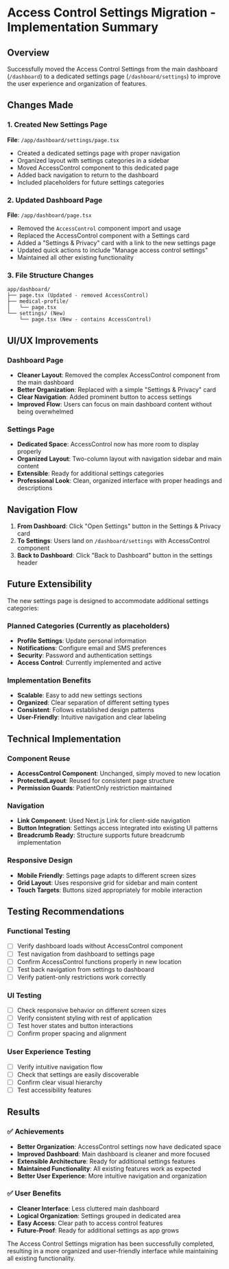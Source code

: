 # Access Control Settings Migration - Implementation Summary

## Overview
Successfully moved the Access Control Settings from the main dashboard (`/dashboard`) to a dedicated settings page (`/dashboard/settings`) to improve the user experience and organization of features.

## Changes Made

### 1. Created New Settings Page
**File**: `/app/dashboard/settings/page.tsx`
- Created a dedicated settings page with proper navigation
- Organized layout with settings categories in a sidebar
- Moved AccessControl component to this dedicated page
- Added back navigation to return to the dashboard
- Included placeholders for future settings categories

### 2. Updated Dashboard Page
**File**: `/app/dashboard/page.tsx`
- Removed the `AccessControl` component import and usage
- Replaced the AccessControl component with a Settings card
- Added a "Settings & Privacy" card with a link to the new settings page
- Updated quick actions to include "Manage access control settings"
- Maintained all other existing functionality

### 3. File Structure Changes
```
app/dashboard/
├── page.tsx (Updated - removed AccessControl)
├── medical-profile/
│   └── page.tsx
└── settings/ (New)
    └── page.tsx (New - contains AccessControl)
```

## UI/UX Improvements

### Dashboard Page
- **Cleaner Layout**: Removed the complex AccessControl component from the main dashboard
- **Better Organization**: Replaced with a simple "Settings & Privacy" card
- **Clear Navigation**: Added prominent button to access settings
- **Improved Flow**: Users can focus on main dashboard content without being overwhelmed

### Settings Page
- **Dedicated Space**: AccessControl now has more room to display properly
- **Organized Layout**: Two-column layout with navigation sidebar and main content
- **Extensible**: Ready for additional settings categories
- **Professional Look**: Clean, organized interface with proper headings and descriptions

## Navigation Flow
1. **From Dashboard**: Click "Open Settings" button in the Settings & Privacy card
2. **To Settings**: Users land on `/dashboard/settings` with AccessControl component
3. **Back to Dashboard**: Click "Back to Dashboard" button in the settings header

## Future Extensibility
The new settings page is designed to accommodate additional settings categories:

### Planned Categories (Currently as placeholders)
- **Profile Settings**: Update personal information
- **Notifications**: Configure email and SMS preferences  
- **Security**: Password and authentication settings
- **Access Control**: Currently implemented and active

### Implementation Benefits
- **Scalable**: Easy to add new settings sections
- **Organized**: Clear separation of different setting types
- **Consistent**: Follows established design patterns
- **User-Friendly**: Intuitive navigation and clear labeling

## Technical Implementation

### Component Reuse
- **AccessControl Component**: Unchanged, simply moved to new location
- **ProtectedLayout**: Reused for consistent page structure
- **Permission Guards**: PatientOnly restriction maintained

### Navigation
- **Link Component**: Used Next.js Link for client-side navigation
- **Button Integration**: Settings access integrated into existing UI patterns
- **Breadcrumb Ready**: Structure supports future breadcrumb implementation

### Responsive Design
- **Mobile Friendly**: Settings page adapts to different screen sizes
- **Grid Layout**: Uses responsive grid for sidebar and main content
- **Touch Targets**: Buttons sized appropriately for mobile interaction

## Testing Recommendations

### Functional Testing
- [ ] Verify dashboard loads without AccessControl component
- [ ] Test navigation from dashboard to settings page
- [ ] Confirm AccessControl functions properly in new location
- [ ] Test back navigation from settings to dashboard
- [ ] Verify patient-only restrictions work correctly

### UI Testing
- [ ] Check responsive behavior on different screen sizes
- [ ] Verify consistent styling with rest of application
- [ ] Test hover states and button interactions
- [ ] Confirm proper spacing and alignment

### User Experience Testing
- [ ] Verify intuitive navigation flow
- [ ] Check that settings are easily discoverable
- [ ] Confirm clear visual hierarchy
- [ ] Test accessibility features

## Results

### ✅ Achievements
- **Better Organization**: AccessControl settings now have dedicated space
- **Improved Dashboard**: Main dashboard is cleaner and more focused
- **Extensible Architecture**: Ready for additional settings features
- **Maintained Functionality**: All existing features work as expected
- **Better User Experience**: More intuitive navigation and organization

### ✅ User Benefits
- **Cleaner Interface**: Less cluttered main dashboard
- **Logical Organization**: Settings grouped in dedicated area
- **Easy Access**: Clear path to access control features
- **Future-Proof**: Ready for additional settings as app grows

The Access Control Settings migration has been successfully completed, resulting in a more organized and user-friendly interface while maintaining all existing functionality.
